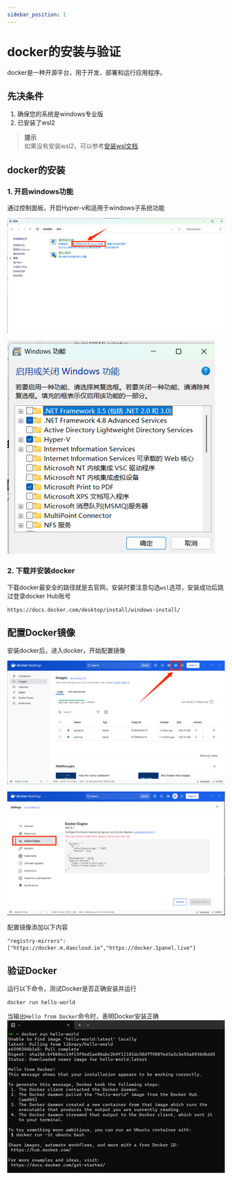 ```yaml
---
sidebar_position: 1
---
```


# docker的安装与验证
docker是一种开源平台，用于开发、部署和运行应用程序。

## 先决条件
1. 确保您的系统是windows专业版
2. 已安装了wsl2 

>**提示**                                                                                                                                  
如果没有安装wsl2，可以参考[安装wsl文档](https://learn.microsoft.com/zh-cn/windows/wsl/install)

##  docker的安装
### 1. 开启windows功能
通过控制面板，开启Hyper-v和适用于windows子系统功能

![控制面板](./1.png)

![启动windows功能](./2.png)

### 2. 下载并安装docker
下载docker最安全的路径就是去官网，安装时要注意勾选`wsl`选项，安装成功后跳过登录docker Hub账号
```
https://docs.docker.com/desktop/install/windows-install/
```

## 配置Docker镜像
安装docker后，进入docker，开始配置镜像

![设置页面](./6.png)

![Docker Engine](./7.png)

配置镜像添加以下内容
```                           
"registry-mirrors":["https://docker.m.daocloud.io","https://docker.1panel.live"]
```
 
 ## 验证Docker
 运行以下命令，测试Docker是否正确安装并运行
 ```
 docker run hello-world
 ```
 当输出`Hello from Docker`命令时，表明Docker安装正确
 ![验证Docker](./8.png)

